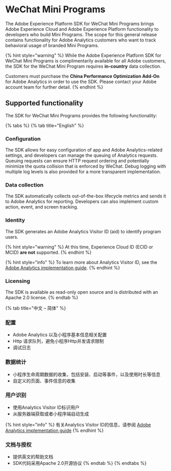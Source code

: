 # WeChat Mini Programs

The Adobe Experience Platform SDK for WeChat Mini Programs brings Adobe Experience Cloud and Adobe Experience Platform functionality to developers who build Mini Programs. The scope for this general release contains functionality for Adobe Analytics customers who want to track behavioral usage of branded Mini Programs.

{% hint style="warning" %}
While the Adobe Experience Platform SDK for WeChat Mini Programs is complimentarily available for all Adobe customers, the SDK for the WeChat Mini Program requires **in-country** data collection.

Customers must purchase the **China Performance Optimization Add-On** for Adobe Analytics in order to use the SDK. Please contact your Adobe account team for further detail.
{% endhint %}

## Supported functionality

The SDK for WeChat Mini Programs provides the following functionality:

{% tabs %}
{% tab title="English" %}
### Configuration

The SDK allows for easy configuration of app and Adobe Analytics-related settings, and developers can manage the queuing of Analytics requests. Queuing requests can ensure HTTP request ordering and potentially minimize the quota collision that is enforced by WeChat. Debug logging with multiple log levels is also provided for a more transparent implementation.

### Data collection

The SDK automatically collects out-of-the-box lifecycle metrics and sends it to Adobe Analytics for reporting. Developers can also implement custom action, event, and screen tracking.

### Identity

The SDK generates an Adobe Analytics Visitor ID \(aid\) to identify program users.

{% hint style="warning" %}
At this time, Experience Cloud ID \(ECID or MCID\) **are not** supported.
{% endhint %}

{% hint style="info" %}
To learn more about Analytics Visitor ID, see the [Adobe Analytics implementation guide](https://experienceleague.adobe.com/docs/analytics/components/cda/overview.html?lang=en).
{% endhint %}

### **Licensing**

The SDK is available as read-only open source and is distributed with an Apache 2.0 license.
{% endtab %}

{% tab title="中文 – 简体" %}
### 配置

* Adobe Analytics 以及小程序基本信息相关配置
* Http 请求队列，避免小程序Http并发请求限制
* 调试日志

### 数据统计

* 小程序生命周期数据的收集，包括安装、启动等事件，以及使用时长等信息
* 自定义的页面、事件信息的收集

### 用户识别

* 使用Analytics Visitor ID标识用户
* 从服务器端获取或者小程序端自动生成

{% hint style="info" %}
有关Analytics Visitor ID的信息，请参阅 [Adobe Analytics implementation guide](https://experienceleague.adobe.com/docs/analytics/components/cda/overview.html?lang=en)
{% endhint %}

### 文档与授权

* 提供英文的帮助文档
* SDK代码采用Apache 2.0开源协议
{% endtab %}
{% endtabs %}

